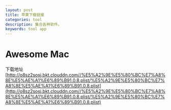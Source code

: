 ```yaml
---
layout: post
title: 苹果下载链接
categories: tool
description: 集合各种软件。
keywords: tool app
---
```



# Awesome Mac
下载地址[http://o8sz2sosj.bkt.clouddn.com//%E5%A2%9E%E5%80%BC%E7%A8%8E%E5%AE%A1%E6%89%B91.0.8.plist/%E5%A2%9E%E5%80%BC%E7%A8%8E%E5%AE%A1%E6%89%B91.0.8.plist](http://o8sz2sosj.bkt.clouddn.com//%E5%A2%9E%E5%80%BC%E7%A8%8E%E5%AE%A1%E6%89%B91.0.8.plist/%E5%A2%9E%E5%80%BC%E7%A8%8E%E5%AE%A1%E6%89%B91.0.8.plist)

